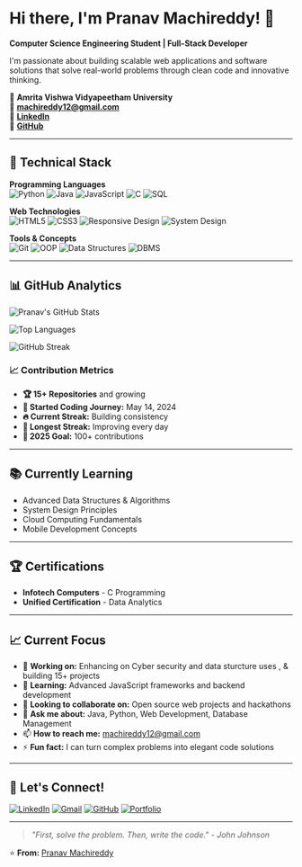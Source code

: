 # Hi there, I'm Pranav Machireddy! 👋

**Computer Science Engineering Student | Full-Stack Developer**

I'm passionate about building scalable web applications and software solutions that solve real-world problems through clean code and innovative thinking.

📍 **Amrita Vishwa Vidyapeetham University**  
📧 **machireddy12@gmail.com**  
💼 **[LinkedIn](https://www.linkedin.com/in/pranav-machireddy-554163311)**  
🐙 **[GitHub](https://github.com/Pranava-M)**

---

## 🚀 Technical Stack

**Programming Languages**  
![Python](https://img.shields.io/badge/Python-3776AB?style=for-the-badge&logo=python&logoColor=white)
![Java](https://img.shields.io/badge/Java-ED8B00?style=for-the-badge&logo=java&logoColor=white)
![JavaScript](https://img.shields.io/badge/JavaScript-F7DF1E?style=for-the-badge&logo=javascript&logoColor=black)
![C](https://img.shields.io/badge/C-00599C?style=for-the-badge&logo=c&logoColor=white)
![SQL](https://img.shields.io/badge/SQL-4479A1?style=for-the-badge&logo=postgresql&logoColor=white)

**Web Technologies**  
![HTML5](https://img.shields.io/badge/HTML5-E34F26?style=for-the-badge&logo=html5&logoColor=white)
![CSS3](https://img.shields.io/badge/CSS3-1572B6?style=for-the-badge&logo=css3&logoColor=white)
![Responsive Design](https://img.shields.io/badge/Responsive-Design-4285F4?style=for-the-badge)
![System Design](https://img.shields.io/badge/System-Design-FF6B6B?style=for-the-badge)

**Tools & Concepts**  
![Git](https://img.shields.io/badge/Git-F05032?style=for-the-badge&logo=git&logoColor=white)
![OOP](https://img.shields.io/badge/OOP-4A90E2?style=for-the-badge)
![Data Structures](https://img.shields.io/badge/Data_Structures-7ED321?style=for-the-badge)
![DBMS](https://img.shields.io/badge/DBMS-FF6B6B?style=for-the-badge)

---

## 📊 GitHub Analytics

![Pranav's GitHub Stats](https://github-readme-stats.vercel.app/api?username=Pranava-M&show_icons=true&theme=radical&hide_title=true&count_private=true)

![Top Languages](https://github-readme-stats.vercel.app/api/top-langs/?username=Pranava-M&layout=compact&theme=radical&hide_border=true)

![GitHub Streak](https://github-readme-streak-stats.herokuapp.com/?user=Pranava-M&theme=radical&hide_border=true)

### 📈 Contribution Metrics
- **🏆 15+ Repositories** and growing
- **📅 Started Coding Journey:** May 14, 2024
- **🔥 Current Streak:** Building consistency
- **💪 Longest Streak:** Improving every day
- **🎯 2025 Goal:** 100+ contributions

---

## 📚 Currently Learning

- Advanced Data Structures & Algorithms
- System Design Principles
- Cloud Computing Fundamentals
- Mobile Development Concepts

---

## 🏆 Certifications

- **Infotech Computers** - C Programming
- **Unified Certification** - Data Analytics

---

## 📈 Current Focus

- 🔭 **Working on:** Enhancing on Cyber security and data sturcture uses , & building 15+ projects
- 🌱 **Learning:** Advanced JavaScript frameworks and backend development
- 👯 **Looking to collaborate on:** Open source web projects and hackathons
- 💬 **Ask me about:** Java, Python, Web Development, Database Management
- 📫 **How to reach me:** machireddy12@gmail.com
- ⚡ **Fun fact:** I can turn complex problems into elegant code solutions

---

## 🤝 Let's Connect!

[![LinkedIn](https://img.shields.io/badge/LinkedIn-0077B5?style=for-the-badge&logo=linkedin&logoColor=white)](https://www.linkedin.com/in/pranav-machireddy-554163311)
[![Gmail](https://img.shields.io/badge/Gmail-D14836?style=for-the-badge&logo=gmail&logoColor=white)](mailto:machireddy12@gmail.com)
[![GitHub](https://img.shields.io/badge/GitHub-181717?style=for-the-badge&logo=github&logoColor=white)](https://github.com/Pranava-M)
[![Portfolio](https://img.shields.io/badge/Portfolio-4285F4?style=for-the-badge&logo=google-chrome&logoColor=white)](#)

---

> *"First, solve the problem. Then, write the code." - John Johnson*

⭐ **From:** [Pranav Machireddy](https://github.com/Pranava-M)
